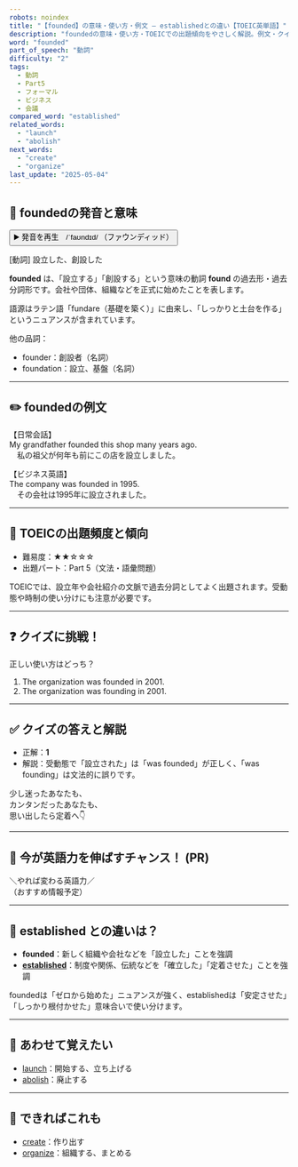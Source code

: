 ```yaml
---
robots: noindex
title: "【founded】の意味・使い方・例文 ― establishedとの違い【TOEIC英単語】"
description: "foundedの意味・使い方・TOEICでの出題傾向をやさしく解説。例文・クイズ付きでestablishedとの違いもわかりやすく学べます。"
word: "founded"
part_of_speech: "動詞"
difficulty: "2"
tags:
  - 動詞
  - Part5
  - フォーマル
  - ビジネス
  - 会議
compared_word: "established"
related_words:
  - "launch"
  - "abolish"
next_words:
  - "create"
  - "organize"
last_update: "2025-05-04"
---
```


## 🔰 foundedの発音と意味

<button class="play-audio" onclick="playTTS('founded')">
  <span class="play-audio-main">
    ▶️ 発音を再生　/ˈfaʊndɪd/
  </span>
  <span class="play-audio-sub">
    （ファウンディッド）
  </span>
</button>

[動詞] 設立した、創設した

**founded** は、「設立する」「創設する」という意味の動詞 **found** の過去形・過去分詞形です。会社や団体、組織などを正式に始めたことを表します。

語源はラテン語「fundare（基礎を築く）」に由来し、「しっかりと土台を作る」というニュアンスが含まれています。

他の品詞：  
- founder：創設者（名詞）
- foundation：設立、基盤（名詞）

---

## ✏️ foundedの例文

【日常会話】  
My grandfather founded this shop many years ago.  
　私の祖父が何年も前にこの店を設立しました。

【ビジネス英語】  
The company was founded in 1995.  
　その会社は1995年に設立されました。

---

## 🎯 TOEICの出題頻度と傾向

- 難易度：★★☆☆☆
- 出題パート：Part 5（文法・語彙問題）

TOEICでは、設立年や会社紹介の文脈で過去分詞としてよく出題されます。受動態や時制の使い分けにも注意が必要です。

---

## ❓ クイズに挑戦！

正しい使い方はどっち？

1. The organization was founded in 2001.  
2. The organization was founding in 2001.

---

## ✅ クイズの答えと解説

- 正解：**1**
- 解説：受動態で「設立された」は「was founded」が正しく、「was founding」は文法的に誤りです。

少し迷ったあなたも、  
カンタンだったあなたも、  
思い出したら定着へ👇️

---

## 🚀 今が英語力を伸ばすチャンス！ (PR)

<div class="info-center">
＼やれば変わる英語力／<br>  
（おすすめ情報予定）
</div>

---

## 🤔  established との違いは？

- **founded**：新しく組織や会社などを「設立した」ことを強調
- **[established](/word/established)**：制度や関係、伝統などを「確立した」「定着させた」ことを強調

foundedは「ゼロから始めた」ニュアンスが強く、establishedは「安定させた」「しっかり根付かせた」意味合いで使い分けます。

---

## 🧩 あわせて覚えたい

- [launch](/word/launch)：開始する、立ち上げる
- [abolish](/word/abolish)：廃止する

---

## 📖 できればこれも

- [create](/word/create)：作り出す
- [organize](/word/organize)：組織する、まとめる

<!-- cvid: aid12_bid28 -->
